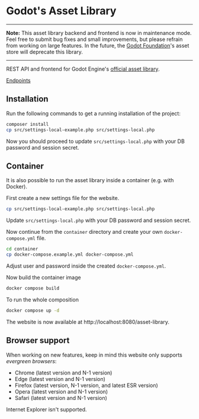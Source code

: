 # Godot's Asset Library

___

**Note:** This asset library backend and frontend is now in maintenance mode.
Feel free to submit bug fixes and small improvements, but please refrain from
working on large features. In the future, the [Godot Foundation](https://godot.foundation/)'s asset store
will deprecate this library.

___

REST API and frontend for Godot Engine's [official asset library](https://godotengine.org/asset-library).

[Endpoints](./API.md)

## Installation

Run the following commands to get a running installation of the project:

````bash
composer install
cp src/settings-local-example.php src/settings-local.php
````

Now you should proceed to update `src/settings-local.php` with your DB password and session secret.

## Container

It is also possible to run the asset library inside a container (e.g. with Docker).

First create a new settings file for the website.

```bash
cp src/settings-local-example.php src/settings-local.php
```

Update `src/settings-local.php` with your DB password and session secret.

Now continue from the `container` directory and create your own `docker-compose.yml` file.

```bash
cd container
cp docker-compose.example.yml docker-compose.yml
```

Adjust user and password inside the created `docker-compose.yml`.

Now build the container image

```bash
docker compose build
```

To run the whole composition

```bash
docker compose up -d
```

The website is now available at http://localhost:8080/asset-library.

## Browser support

When working on new features, keep in mind this website only supports
*evergreen browsers*:

- Chrome (latest version and N-1 version)
- Edge (latest version and N-1 version)
- Firefox (latest version, N-1 version, and latest ESR version)
- Opera (latest version and N-1 version)
- Safari (latest version and N-1 version)

Internet Explorer isn't supported.
